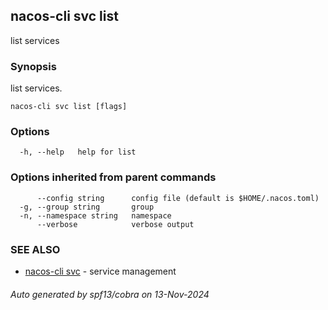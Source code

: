 ## nacos-cli svc list

list services

### Synopsis

list services.

```
nacos-cli svc list [flags]
```

### Options

```
  -h, --help   help for list
```

### Options inherited from parent commands

```
      --config string      config file (default is $HOME/.nacos.toml)
  -g, --group string       group
  -n, --namespace string   namespace
      --verbose            verbose output
```

### SEE ALSO

* [nacos-cli svc](nacos-cli_svc.md)	 - service management

###### Auto generated by spf13/cobra on 13-Nov-2024
